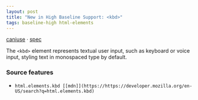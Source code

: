 ```yaml
---
layout: post
title: "New in High Baseline Support: <kbd>"
tags: baseline-high html-elements
---
```


[caniuse](https://caniuse.com/?search=kbd) · [spec](https://html.spec.whatwg.org/multipage/text-level-semantics.html#the-kbd-element)

The `<kbd>` element represents textual user input, such as keyboard or voice input, styling text in monospaced type by default.

### Source features

- ``html.elements.kbd [[mdn]](https://https://developer.mozilla.org/en-US/search?q=html.elements.kbd)``
